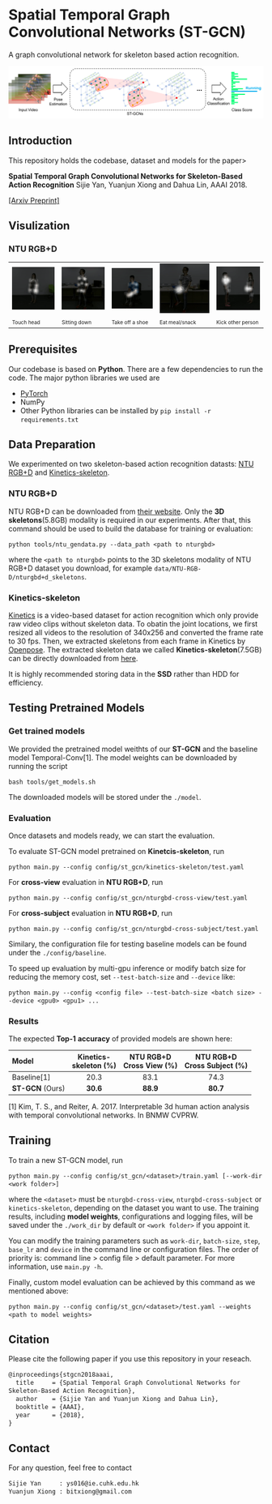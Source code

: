 # Spatial Temporal Graph Convolutional Networks (ST-GCN)
A graph convolutional network for skeleton based action recognition.

<div align="center">
    <img src="tools/.info/pipeline.png">
</div>

## Introduction
This repository holds the codebase, dataset and models for the paper>

**Spatial Temporal Graph Convolutional Networks for Skeleton-Based Action Recognition** Sijie Yan, Yuanjun Xiong and Dahua Lin, AAAI 2018.

[[Arxiv Preprint]](https://arxiv.org/abs/1801.07455)

## Visulization
<!-- <div align="center">
    <img src="tools/.info/S001C001P001R001A044.gif">
    <img src="tools/.info/S001C001P001R001A051.gif">
    <img src="tools/.info/S002C001P010R001A017.gif">
    <img src="tools/.info/S003C001P008R001A002.gif">
    <img src="tools/.info/S003C001P008R001A008.gif">
</div -->
### NTU RGB+D
<table style="width:100%; table-layout:fixed;">
  <tr>
    <td><img width="150px" src="tools/.info/S001C001P001R001A044.gif"></td>
    <td><img width="150px" src="tools/.info/S003C001P008R001A008.gif"></td>
    <td><img width="150px" src="tools/.info/S002C001P010R001A017.gif"></td>
    <td><img width="150px" src="tools/.info/S003C001P008R001A002.gif"></td>
    <td><img width="150px" src="tools/.info/S001C001P001R001A051.gif"></td>
  </tr>
    <tr>
    <td><font size="1">Touch head<font></td>
    <td><font size="1">Sitting down<font></td>
    <td><font size="1">Take off a shoe<font></td>
    <td><font size="1">Eat meal/snack<font></td>
    <td><font size="1">Kick other person<font></td>
  </tr>
</table>

## Prerequisites
Our codebase is based on **Python**. There are a few dependencies to run the code. The major python libraries we used are
- [PyTorch](http://pytorch.org/)
- NumPy
- Other Python libraries can be installed by `pip install -r requirements.txt`

## Data Preparation
We experimented on two skeleton-based action recognition datasts: [NTU RGB+D](http://rose1.ntu.edu.sg/datasets/actionrecognition.asp) and [Kinetics-skeleton](https://s3-us-west-1.amazonaws.com/yysijie-data/public/kinetics-skeleton/kinetics-skeleton.zip). 
### NTU RGB+D
NTU RGB+D can be downloaded from [their website](http://rose1.ntu.edu.sg/datasets/actionrecognition.asp). Only the **3D skeletons**(5.8GB) modality is required in our experiments. After that, this command should be used to build the database for training or evaluation:
```
python tools/ntu_gendata.py --data_path <path to nturgbd>
```
where the ```<path to nturgbd>``` points to the 3D skeletons modality of NTU RGB+D dataset you download, for example ```data/NTU-RGB-D/nturgbd+d_skeletons```.
### Kinetics-skeleton
[Kinetics](https://deepmind.com/research/open-source/open-source-datasets/kinetics/) is a video-based dataset for action recognition which only provide raw video clips without skeleton data. To obatin the joint locations, we first resized all videos to the resolution of 340x256 and converted the frame rate to 30 fps.  Then, we extracted skeletons from each frame in Kinetics by [Openpose](https://github.com/CMU-Perceptual-Computing-Lab/openpose). The extracted skeleton data we called **Kinetics-skeleton**(7.5GB) can be directly downloaded from [here](https://s3-us-west-1.amazonaws.com/yysijie-data/public/kinetics-skeleton/kinetics-skeleton.zip).

It is highly recommended storing data in the **SSD** rather than HDD for efficiency.


##  Testing Pretrained Models
### Get trained models
We provided the pretrained model weithts of our **ST-GCN** and the baseline model Temporal-Conv[1]. The model weights can be downloaded by running the script
```
bash tools/get_models.sh
```
The downloaded models will be stored under the ```./model```.

### Evaluation
Once datasets and models ready, we can start the evaluation.
<!-- Use the folloing command to evaluate our **ST-GCN** model:
```
python main.py --config config/st_gcn/<dataset>/test.yaml
```
where the ```<dataset>``` can be  -->

To evaluate ST-GCN model pretrained on **Kinetcis-skeleton**, run
```
python main.py --config config/st_gcn/kinetics-skeleton/test.yaml
```
For **cross-view** evaluation in **NTU RGB+D**, run
```
python main.py --config config/st_gcn/nturgbd-cross-view/test.yaml
```
For **cross-subject** evaluation in **NTU RGB+D**, run
```
python main.py --config config/st_gcn/nturgbd-cross-subject/test.yaml
```

Similary, the configuration file for testing baseline models can be found under the ```./config/baseline```.

To speed up evaluation by multi-gpu inference or modify batch size for reducing the memory cost, set ```--test-batch-size``` and ```--device``` like:
```
python main.py --config <config file> --test-batch-size <batch size> --device <gpu0> <gpu1> ...
```

### Results
The expected **Top-1** **accuracy** of provided models are shown here:

| Model| Kinetics-<br>skeleton (%)|NTU RGB+D <br> Cross View (%) |NTU RGB+D <br> Cross Subject (%) |
| :------| :------: | :------: | :------: |
|Baseline[1]| 20.3    | 83.1     |  74.3    |
|**ST-GCN** (Ours)| **30.6**| **88.9** | **80.7** | 

[1] Kim, T. S., and Reiter, A. 2017. Interpretable 3d human action analysis with temporal convolutional networks. In BNMW CVPRW. 

## Training
To train a new ST-GCN model, run 
```
python main.py --config config/st_gcn/<dataset>/train.yaml [--work-dir <work folder>]
```
where the ```<dataset>``` must be ```nturgbd-cross-view```, ```nturgbd-cross-subject``` or ```kinetics-skeleton```, depending on the dataset you want to use. The training results, including **model weights**, configurations and logging files, will be saved under the ```./work_dir``` by default or ```<work folder>``` if you appoint it.

You can modify the training parameters such as ```work-dir```, ```batch-size```, ```step```, ```base_lr``` and ```device``` in the command line or configuration files. The order of priority is:  command line > config file > default parameter. For more information, use ```main.py -h```.

Finally, custom model evaluation can be achieved by this command as we mentioned above:
```
python main.py --config config/st_gcn/<dataset>/test.yaml --weights <path to model weights>
```

## Citation
Please cite the following paper if you use this repository in your reseach.
```
@inproceedings{stgcn2018aaai,
  title     = {Spatial Temporal Graph Convolutional Networks for Skeleton-Based Action Recognition},
  author    = {Sijie Yan and Yuanjun Xiong and Dahua Lin},
  booktitle = {AAAI},
  year      = {2018},
}
```

## Contact
For any question, feel free to contact
```
Sijie Yan     : ys016@ie.cuhk.edu.hk
Yuanjun Xiong : bitxiong@gmail.com
```

